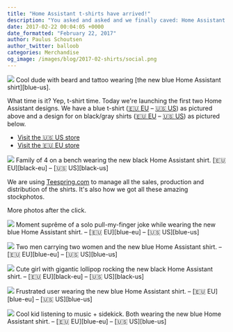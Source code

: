 ```yaml
---
title: "Home Assistant t-shirts have arrived!"
description: "You asked and asked and we finally caved: Home Assistant t-shirts are here!"
date: 2017-02-22 00:04:05 +0000
date_formatted: "February 22, 2017"
author: Paulus Schoutsen
author_twitter: balloob
categories: Merchandise
og_image: /images/blog/2017-02-shirts/social.png
---
```


<p class='img'>
  <img src='/images/blog/2017-02-shirts/beard.png' />
  Cool dude with beard and tattoo wearing [the new blue Home Assistant shirt][blue-us].
</p>

What time is it? Yep, t-shirt time. Today we're launching the first two Home Assistant designs. We have a blue t-shirt ([🇪🇺 EU][blue-eu] – [🇺🇸 US][blue-us]) as pictured above and a design for on black/gray shirts ([🇪🇺 EU][black-eu] – [🇺🇸 US][black-us]) as pictured below.

 - [Visit the 🇺🇸 US store][store-us]
 - [Visit the 🇪🇺 EU store][store-eu]

<p class='img'>
  <img src='/images/blog/2017-02-shirts/family.png' />
  Family of 4 on a bench wearing the new black Home Assistant shirt. [🇪🇺 EU][black-eu] – [🇺🇸 US][black-us]
</p>

We are using [Teespring.com][ts] to manage all the sales, production and distribution of the shirts. It's also how we got all these amazing stockphotos.

More photos after the click.
<!--more-->

<p class='img'>
  <img src='/images/blog/2017-02-shirts/pull-finger.png' />
  Moment suprême of a solo pull-my-finger joke while wearing the new blue Home Assistant shirt. – [🇪🇺 EU][blue-eu] – [🇺🇸 US][blue-us]
</p>
<p class='img'>
  <img src='/images/blog/2017-02-shirts/group.png' />
   Two men carrying two women and the new blue Home Assistant shirt. – [🇪🇺 EU][blue-eu] – [🇺🇸 US][blue-us]
</p>
<p class='img'>
  <img src='/images/blog/2017-02-shirts/lollipop.png' />
  Cute girl with gigantic lollipop rocking the new black Home Assistant shirt. – [🇪🇺 EU][black-eu] – [🇺🇸 US][black-us]
</p>
<p class='img'>
  <img src='/images/blog/2017-02-shirts/shout.png' />
  Frustrated user wearing the new blue Home Assistant shirt. – [🇪🇺 EU][blue-eu] – [🇺🇸 US][blue-us]
</p>
<p class='img'>
  <img src='/images/blog/2017-02-shirts/kids.png' />
  Cool kid listening to music + sidekick. Both wearing the new blue Home Assistant shirt.  – [🇪🇺 EU][blue-eu] – [🇺🇸 US][blue-us]
</p>

[eff]: https://www.eff.org
[le]: https://letsencrypt.org
[ts]: https://teespring.com
[ts-eu]: https://teespring.com/teespring-europe
[store-us]: https://teespring.com/stores/home-assistant-us-store
[store-eu]: https://teespring.com/stores/home-assistant-eu-store
[eff-issues]: https://www.eff.org/issues
[blue-us]: https://teespring.com/home-assistant-shirt
[black-us]: https://teespring.com/hass-shirt-black
[blue-eu]: https://teespring.com/hass-blue-shirt-eu-2
[black-eu]: https://teespring.com/hass-shirt-black-eu-2
